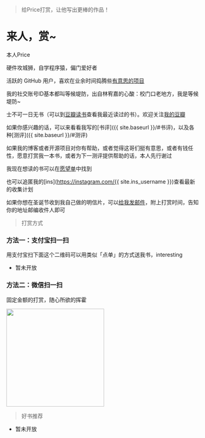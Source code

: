 
> 给Price打赏，让他写出更棒的作品！

# 来人，赏~

本人Price

硬件攻城狮，自学程序猿，偏门爱好者

活跃的 GitHub 用户，喜欢在业余时间捣腾些<a href="https://github.com/PriceWang" target="_blank">有意思的项目</a>

我的社交账号ID基本都叫等候堤防，出自林宥嘉的心酸：校门口老地方，我是等候堤防~

士不可一日无书（可以到<a href="http://book.douban.com/people/PRICE_WANG/collect" target="_blank">豆瓣读书</a>查看我最近读过的书）。欢迎关注[我的豆瓣](https://www.douban.com/people/PRICE_WANG/)

如果你感兴趣的话，可以来看看我写的[书评]({{ site.baseurl }}/#书评)，以及各种[测评]({{ site.baseurl }}/#测评)

如果我的博客或者开源项目对你有帮助，或者觉得这哥们挺有意思，或者有钱任性，愿意打赏我一本书，或者为下一测评提供帮助的话，本人先行谢过

我现在想读的书可以在<a href="https://book.douban.com/people/PRICE_WANG/wish" target="_blank">愿望单</a>中找到

也可以追匿我的[ins](https://instagram.com/{{ site.ins_username }})查看最新的收集计划

如果你想在圣诞节收到我自己做的明信片，可以<a href="">给我发邮件</a>，附上打赏时间，告知你的地址邮编收件人即可

> 打赏方式

### 方法一：支付宝扫一扫

用支付宝扫下面这个二维码可以用类似「点单」的方式送我书，interesting

* 暂未开放

<!-- <img src="{{ site.baseurl }}/img/pay-zhifubao.png" style="width:256px" /> -->

### 方法二：微信扫一扫

固定金额的打赏，随心所欲的挥霍

<img src="{{ site.baseurl }}/img/payimg/wechat.png" style="width:256px" />

> 好书推荐

<!--- [2020 等候堤防五星推荐](https://www.douban.com/doulist/46617501/)-->

* 暂未开放

